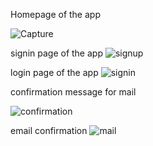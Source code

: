 Homepage of the app

![Capture](https://user-images.githubusercontent.com/77837621/211370563-12d7c40c-bdf3-4f21-8352-b9d489084537.PNG)

signin page of the app
![signup](https://user-images.githubusercontent.com/77837621/211372865-8a4144a1-0888-42f6-b6df-8114714ca7fc.PNG)

login page of the app
![signin](https://user-images.githubusercontent.com/77837621/211373033-4450247a-b04b-4fb0-a944-e07c8d299865.PNG)


confirmation message for mail

![confirmation](https://user-images.githubusercontent.com/77837621/211373146-6d31dcdb-15fb-4594-8d9b-cc0e7a51ed36.PNG)


email confirmation
![mail](https://user-images.githubusercontent.com/77837621/211373217-4f895280-9e76-45ac-bd77-4058b2bc180d.PNG)
